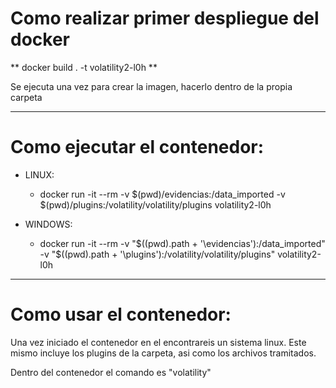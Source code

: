 # Como realizar primer despliegue del docker 

** docker build . -t volatility2-l0h **

Se ejecuta una vez para crear la imagen, hacerlo dentro de la propia carpeta


_________________________________________________________________________________

# Como ejecutar el contenedor: 


* LINUX: 
    * docker run -it --rm -v \$(pwd)/evidencias:/data_imported -v \$(pwd)/plugins:/volatility/volatility/plugins volatility2-l0h 

* WINDOWS: 
    * docker run -it --rm -v "$((pwd).path + '\evidencias'):/data_imported" -v "$((pwd).path + '\plugins'):/volatility/volatility/plugins" volatility2-l0h

_________________________________________________________________________________

# Como usar el contenedor:

Una vez iniciado el contenedor en el encontrareis un sistema linux. Este mismo incluye los plugins de la carpeta, asi como los archivos tramitados.

Dentro del contenedor el comando es "volatility"
